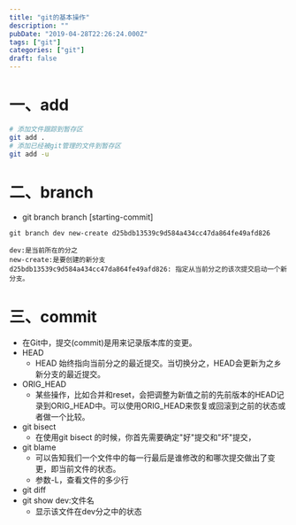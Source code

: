 ```yaml
---
title: "git的基本操作"
description: ""
pubDate: "2019-04-28T22:26:24.000Z"
tags: ["git"]
categories: ["git"]
draft: false
---
```



# 一、add

```bash
# 添加文件跟踪到暂存区
git add .
# 添加已经被git管理的文件到暂存区
git add -u
```



# 二、branch

- git branch branch [starting-commit]

~~~git 
git branch dev new-create d25bdb13539c9d584a434cc47da864fe49afd826

dev:是当前所在的分之
new-create:是要创建的新分支
d25bdb13539c9d584a434cc47da864fe49afd826: 指定从当前分之的该次提交启动一个新分支。
~~~

# 三、commit

- 在Git中，提交(commit)是用来记录版本库的变更。
- HEAD
  - HEAD 始终指向当前分之的最近提交。当切换分之，HEAD会更新为之乡新分支的最近提交。
- ORIG_HEAD 
  - 某些操作，比如合并和reset，会把调整为新值之前的先前版本的HEAD记录到ORIG_HEAD中。可以使用ORIG_HEAD来恢复或回滚到之前的状态或者做一个比较。
- git bisect
  - 在使用git bisect 的时候，你首先需要确定"好"提交和"坏"提交，
- git blame 
  - 可以告知我们一个文件中的每一行最后是谁修改的和哪次提交做出了变更，即当前文件的状态。
  - 参数-L，查看文件的多少行
- git diff
- git show dev:文件名
  - 显示该文件在dev分之中的状态

